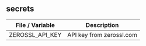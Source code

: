## secrets

| File / Variable  | Description               |
| ---------------- | ------------------------- |
| ZEROSSL_API_KEY  | API key from zerossl.com  |
